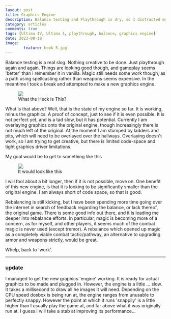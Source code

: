 ```yaml
---
layout: post
title: Graphics Engine
description: Balance testing and Playthrough is dry, so I distracted myself with a new graphics engine
category: articles
comments: true
tags: [Ultima IV, Ultima 4, playthrough, balance, graphics engine]
date: 2023-08-18
image: 
        feature: book_5.jpg
---
```


Balance testing is a real slog. Nothing creative to be done. Just playthrough again and again. Things are looking good though, and gameplay seems 'better' than I remember it in vanilla. Magic still needs some work though, as a path using spellcasting rather than weapons seems expensive. In the meantime I took a break and attempted to make a new graphics engine.

<!--more-->
<figure>
	<img class="ScrollRev" data-tilt src="https://cambragol.github.io/advent-of-the-trinity/images/graphics_engine.gif" />
	<figcaption>What the Heck is This?</figcaption>
</figure>

What is that above? Well, that is the state of my engine so far. It is working, minus the graphics. A proof of concept, just to see if it is even possible. It is not perfect yet, and is a tad slow, but it has potential. Currently I am overlaying graphics onto the original engine, though increasingly there is not much left of the original. At the moment I am stumped by ladders and pits, which will need to be overlayed over the hallways. Overlaying doesn't work, so I am trying to get creative, but there is limited code-space and tight graphics driver limitations. 

My goal would be to get to something like this

<figure>
	<img class="ScrollRev" data-tilt src="https://cambragol.github.io/advent-of-the-trinity/images/graphics_engine_mockup_small.jpg" />
	<figcaption>It would look like this</figcaption>
</figure>

I will fool about a bit longer, then if it is not possible, move on. One benefit of this new engine, is that it is looking to be significantly smaller than the original engine. I am always short of code space, so that is good.

Rebalancing is still kicking, but I have been spending more time going over the internet in search of feedback regarding the balance, or lack thereof, the original game. There is some good info out there, and it is leading me deeper into rebalance efforts. In particular, magic is becoming more of a concern, as for myself, and other players, it seems much of the combat magic is never used (except tremor). A rebalance which opened up magic as a completely viable combat tactic/pathway, an alternative to upgrading armor and weapons strictly, would be great.

Whelp, back to 'work'.

*****

### update

I managed to get the new graphics 'engine' working. It is ready for actual graphics to be made and plugged in. However, the engine is a little ... slow. It takes a millisecond to draw all he images it will need. Depending on the CPU speed dosbox is being run at, the engine ranges from unusable to perfectly snappy. However the point at which it runs 'snappily' is a little higher than I usually play the game at, and far above what it was originally run at. I guess I will take a stab at improving its performance...




